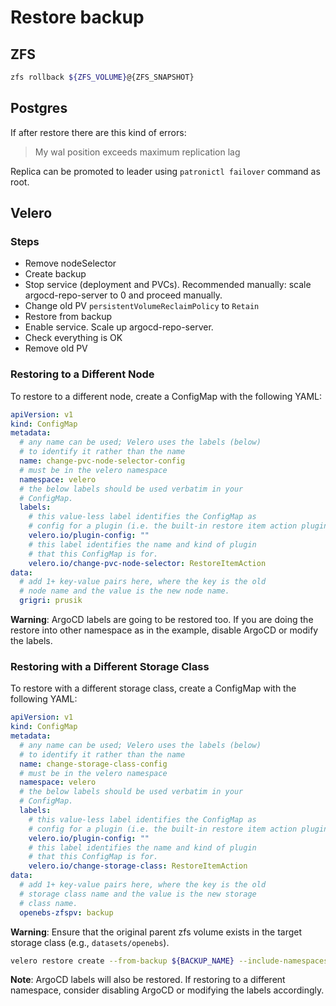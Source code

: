 # Restore backup

## ZFS

```bash
zfs rollback ${ZFS_VOLUME}@{ZFS_SNAPSHOT}
```

## Postgres

If after restore there are this kind of errors:

> My wal position exceeds maximum replication lag

Replica can be promoted to leader using `patronictl failover` command as root.

## Velero

### Steps

- Remove nodeSelector
- Create backup
- Stop service (deployment and PVCs). Recommended manually: scale argocd-repo-server to 0 and proceed manually.
- Change old PV `persistentVolumeReclaimPolicy` to `Retain`
- Restore from backup
- Enable service. Scale up argocd-repo-server.
- Check everything is OK
- Remove old PV

### Restoring to a Different Node

To restore to a different node, create a ConfigMap with the following YAML:

```yaml
apiVersion: v1
kind: ConfigMap
metadata:
  # any name can be used; Velero uses the labels (below)
  # to identify it rather than the name
  name: change-pvc-node-selector-config
  # must be in the velero namespace
  namespace: velero
  # the below labels should be used verbatim in your
  # ConfigMap.
  labels:
    # this value-less label identifies the ConfigMap as
    # config for a plugin (i.e. the built-in restore item action plugin)
    velero.io/plugin-config: ""
    # this label identifies the name and kind of plugin
    # that this ConfigMap is for.
    velero.io/change-pvc-node-selector: RestoreItemAction
data:
  # add 1+ key-value pairs here, where the key is the old
  # node name and the value is the new node name.
  grigri: prusik
```

**Warning**: ArgoCD labels are going to be restored too. If you are doing the restore into other namespace as in the example, disable ArgoCD or modify the labels.

### Restoring with a Different Storage Class

To restore with a different storage class, create a ConfigMap with the following YAML:

```yaml
apiVersion: v1
kind: ConfigMap
metadata:
  # any name can be used; Velero uses the labels (below)
  # to identify it rather than the name
  name: change-storage-class-config
  # must be in the velero namespace
  namespace: velero
  # the below labels should be used verbatim in your
  # ConfigMap.
  labels:
    # this value-less label identifies the ConfigMap as
    # config for a plugin (i.e. the built-in restore item action plugin)
    velero.io/plugin-config: ""
    # this label identifies the name and kind of plugin
    # that this ConfigMap is for.
    velero.io/change-storage-class: RestoreItemAction
data:
  # add 1+ key-value pairs here, where the key is the old
  # storage class name and the value is the new storage
  # class name.
  openebs-zfspv: backup
```

**Warning**: Ensure that the original parent zfs volume exists in the target storage class (e.g., `datasets/openebs`).

```bash
velero restore create --from-backup ${BACKUP_NAME} --include-namespaces ${NAMESPACE} --restore-volumes=true --namespace-mappings ${NAMESPACE}:${TARGET_NAMESPACE}
```

**Note**: ArgoCD labels will also be restored. If restoring to a different namespace, consider disabling ArgoCD or modifying the labels accordingly.
